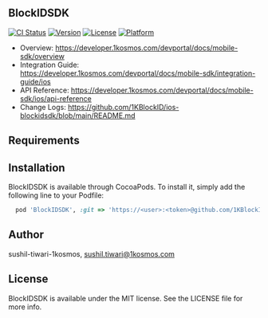 ## BlockIDSDK

[![CI Status](https://img.shields.io/travis/sushil-tiwari-1kosmos/BlockIDSDK.svg?style=flat)](https://travis-ci.org/sushil-tiwari-1kosmos/BlockIDSDK)
[![Version](https://img.shields.io/cocoapods/v/BlockIDSDK.svg?style=flat)](https://cocoapods.org/pods/BlockIDSDK)
[![License](https://img.shields.io/cocoapods/l/BlockIDSDK.svg?style=flat)](https://cocoapods.org/pods/BlockIDSDK)
[![Platform](https://img.shields.io/cocoapods/p/BlockIDSDK.svg?style=flat)](https://cocoapods.org/pods/BlockIDSDK)

- Overview: https://developer.1kosmos.com/devportal/docs/mobile-sdk/overview 
- Integration Guide: https://developer.1kosmos.com/devportal/docs/mobile-sdk/integration-guide/ios
- API Reference: https://developer.1kosmos.com/devportal/docs/mobile-sdk/ios/api-reference
- Change Logs: https://github.com/1KBlockID/ios-blockidsdk/blob/main/README.md

## Requirements

## Installation

BlockIDSDK is available through CocoaPods. To install it, simply add the following line to your Podfile:

```ruby
  pod 'BlockIDSDK', :git => 'https://<user>:<token>@github.com/1KBlockID/ios-blockidsdk.git', :tag => '1.8.02'
```

## Author

sushil-tiwari-1kosmos, sushil.tiwari@1kosmos.com

## License

BlockIDSDK is available under the MIT license. See the LICENSE file for more info.
